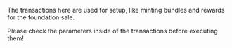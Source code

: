 The transactions here are used for setup, like minting bundles and rewards for the foundation sale.

Please check the parameters inside of the transactions before executing them!
